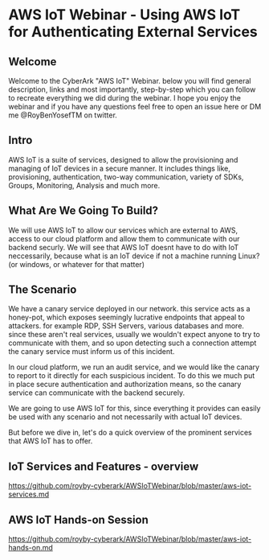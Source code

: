 # AWS IoT Webinar - Using AWS IoT for Authenticating External Services

## Welcome

Welcome to the CyberArk "AWS IoT" Webinar. 
below you will find general description, links and most importantly, step-by-step which you can follow to recreate everything we did during the webinar. 
I hope you enjoy the webinar and if you have any questions feel free to open an issue here or DM me @RoyBenYosefTM on twitter.

## Intro

AWS IoT is a suite of services, designed to allow the provisioning and managing of IoT devices in a secure manner. It includes things like, provisioning, authentication, two-way communication, variety of SDKs, Groups, Monitoring, Analysis and much more.

## What Are We Going To Build?
We will use AWS IoT to allow our services which are external to AWS, access to our cloud platform and allow them to communicate with our backend securly. We will see that AWS IoT doesnt have to do with IoT neccessarily, because what is an IoT device if not a machine running Linux? (or windows, or whatever for that matter)

## The Scenario
We have a canary service deployed in our network. this service acts as a honey-pot, which exposes seemingly lucrative endpoints that appeal to attackers. for example RDP, SSH Servers, various databases and more. since these aren't real services, usually we wouldn't expect anyone to try to communicate with them, and so upon detecting such a connection attempt the canary service must inform us of this incident.

In our cloud platform, we run an audit service, and we would like the canary to report to it directly for each suspicious incident. To do this we much put in place secure authentication and authorization means, so the canary service can communicate with the backend securely.

We are going to use AWS IoT for this, since everything it provides can easily be used with any scenario and not necessarily with actual IoT devices.

But before we dive in, let's do a quick overview of the prominent services that AWS IoT has to offer.

## IoT Services and Features - overview

https://github.com/royby-cyberark/AWSIoTWebinar/blob/master/aws-iot-services.md

## AWS IoT Hands-on Session

https://github.com/royby-cyberark/AWSIoTWebinar/blob/master/aws-iot-hands-on.md

